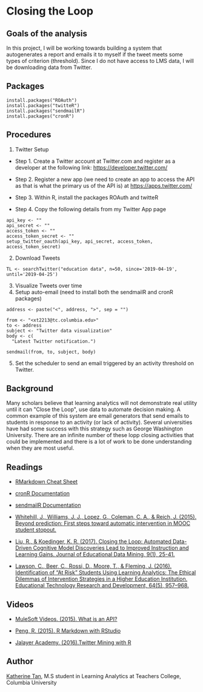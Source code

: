 # Closing the Loop
## Goals of the analysis
In this project, I will be working towards building a system that autogenerates a report and emails it to myself if the tweet meets some types of criterion (threshold). Since I do not have access to LMS data, I will be downloading data from Twitter. 

## Packages
```
install.packages("ROAuth")
install.packages("twitteR")
install.packages("sendmailR")
install.packages("cronR")
```

## Procedures
1. Twitter Setup
  * Step 1. Create a Twitter account at Twitter.com and register as a developer at the following link: https://developer.twitter.com/

  * Step 2. Register a new app (we need to create an app to access the API as that is what the primary us of the API is) at https://apps.twitter.com/

  * Step 3. Within R, install the packages ROAuth and twitteR
  * Step 4. Copy the following details from my Twitter App page
```
api_key <- ""
api_secret <- ""
access_token <- ""
access_token_secret <- ""
setup_twitter_oauth(api_key, api_secret, access_token, access_token_secret)
```
2. Download Tweets
```
TL <- searchTwitter("education data", n=50, since='2019-04-19', until='2019-04-25')
```
3. Visualize Tweets over time
4. Setup auto-email (need to install both the sendmailR and cronR packages)
```
address <- paste("<", address, ">", sep = "")

from <- "<xt2213@tc.columbia.edu>"
to <- address
subject <- "Twitter data visualization"
body <- c(
  "Latest Twitter notification.")

sendmail(from, to, subject, body)
```
5. Set the scheduler to send an email triggered by an activity threshold on Twitter.

## Background
Many scholars believe that learning analytics will not demonstrate real utility until it can "Close the Loop", use data to automate decision making. A common example of this system are email generators that send emails to students in response to an activity (or lack of activity). Several universities have had some success with this strategy such as George Washington University. There are an infinite number of these lopp closing activities that could be implemented and there is a lot of work to be done understanding when they are most useful.  

## Readings

* [RMarkdown Cheat Sheet](https://www.rstudio.com/wp-content/uploads/2016/03/rmarkdown-cheatsheet-2.0.pdf)

* [cronR Documentation](https://rdrr.io/cran/cronR/f/README.md)

* [sendmailR Documentation](https://cran.r-project.org/web/packages/sendmailR/index.html)

* [Whitehill, J., Williams, J. J., Lopez, G., Coleman, C. A., & Reich, J. (2015). Beyond prediction: First steps toward automatic intervention in MOOC student stopout.](https://papers.ssrn.com/sol3/papers.cfm?abstract_id=2611750)

* [Liu, R., & Koedinger, K. R. (2017). Closing the Loop: Automated Data-Driven Cognitive Model Discoveries Lead to Improved Instruction and Learning Gains. Journal of Educational Data Mining, 9(1), 25-41.](https://eric.ed.gov/?id=EJ1155896)

* [Lawson, C., Beer, C., Rossi, D., Moore, T., & Fleming, J. (2016). Identification of “At Risk” Students Using Learning Analytics: The Ethical Dilemmas of Intervention Strategies in a Higher Education Institution. Educational Technology Research and Development, 64(5), 957–968.](https://doi.org/10.1007/s11423-016-9459-0)

## Videos

* [MuleSoft Videos. (2015). What is an API?](https://www.youtube.com/watch?v=s7wmiS2mSXY)

* [Peng, R. (2015). R Markdown with RStudio](https://www.youtube.com/watch?v=DNS7i2m4sB0)

* [Jalayer Academy. (2016).Twitter Mining with R](https://www.youtube.com/watch?v=lT4Kosc_ers)

## Author
[Katherine Tan](www.linkedin.com/in/katherine-tan-2019), M.S student in Learning Analytics at Teachers College, Columbia University
